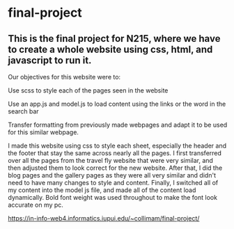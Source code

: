 # final-project
## This is the final project for N215, where we have to create a whole website using css, html, and javascript to run it.


Our objectives for this website were to:

Use scss to style each of the pages seen in the website

Use an app.js and model.js to load content using the links or the word in the search bar

Transfer formatting from previously made webpages and adapt it to be used for this similar webpage.

I made this website using css to style each sheet, especially the header and the footer that stay the same across nearly all the pages. I first transferred over all the pages from the travel fly website that were very similar, and then adjusted them to look correct for the new website. After that, I did the blog pages and the gallery pages as they were all very similar and didn't need to have many changes to style and content. Finally, I switched all of my content into the model js file, and made all of the content load dynamically. Bold font weight was used throughout to make the font look accurate on my pc.

https://in-info-web4.informatics.iupui.edu/~collimam/final-project/
